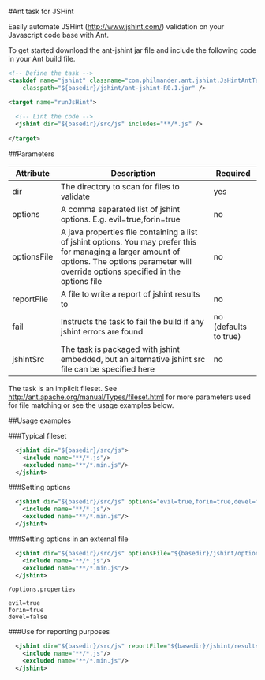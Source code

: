 #Ant task for JSHint

Easily automate JSHint (http://www.jshint.com/) validation on your Javascript code base with Ant.

To get started download the ant-jshint jar file and include the following code in your Ant build file.

```xml
<!-- Define the task -->
<taskdef name="jshint" classname="com.philmander.ant.jshint.JsHintAntTask" 
    classpath="${basedir}/jshint/ant-jshint-R0.1.jar" />

<target name="runJsHint">
  
  <!-- Lint the code -->
  <jshint dir="${basedir}/src/js" includes="**/*.js" />
    
</target>
```

##Parameters

Attribute   | Description | Required
----------- | ----------- | ------------------
dir         | The directory to scan for files to validate | yes
options     | A comma separated list of jshint options. E.g. evil=true,forin=true | no
optionsFile | A java properties file containing a list of jshint options. You may prefer this for managing a larger amount of options. The options parameter will override options specified in the options file | no
reportFile  | A file to write a report of jshint results to | no
fail        | Instructs the task to fail the build if any jshint errors are found | no (defaults to true)
jshintSrc   | The task is packaged with jshint embedded, but an alternative jshint src file can be specified here | no

The task is an implicit fileset. See http://ant.apache.org/manual/Types/fileset.html for more parameters used for file matching or see the usage examples below.

##Usage examples

###Typical fileset
```xml
  <jshint dir="${basedir}/src/js">
    <include name="**/*.js"/>
    <excluded name="**/*.min.js"/>
  </jshint>
```

###Setting options
```xml
  <jshint dir="${basedir}/src/js" options="evil=true,forin=true,devel=false">
    <include name="**/*.js"/>
    <excluded name="**/*.min.js"/>
  </jshint>
```

###Setting options in an external file
```xml
  <jshint dir="${basedir}/src/js" optionsFile="${basedir}/jshint/options.properties">
    <include name="**/*.js"/>
    <excluded name="**/*.min.js"/>
  </jshint>
```
`/options.properties`
```text
evil=true
forin=true
devel=false
```

###Use for reporting purposes
```xml
  <jshint dir="${basedir}/src/js" reportFile="${basedir}/jshint/results.txt" fail="false">
    <include name="**/*.js"/>
    <excluded name="**/*.min.js"/>
  </jshint>
```